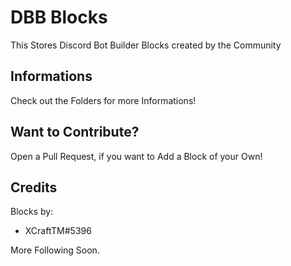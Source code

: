 # DBB Blocks
This Stores Discord Bot Builder Blocks created by the Community  

## Informations
Check out the Folders for more Informations!  

## Want to Contribute?
Open a Pull Request, if you want to Add a Block of your Own!  

## Credits
Blocks by:  
- XCraftTM#5396  

More Following Soon.  